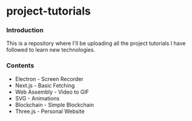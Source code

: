 # project-tutorials

### Introduction

This is a repository where I'll be uploading all the project tutorials I have followed to learn new technologies.

### Contents

- Electron - Screen Recorder
- Next.js - Basic Fetching
- Web Assembly - Video to GIF
- SVG - Animations
- Blockchain - Simple Blockchain
- Three.js - Personal Website
